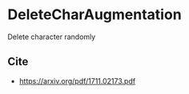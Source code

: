# DeleteCharAugmentation

Delete character randomly

## Cite

- https://arxiv.org/pdf/1711.02173.pdf
